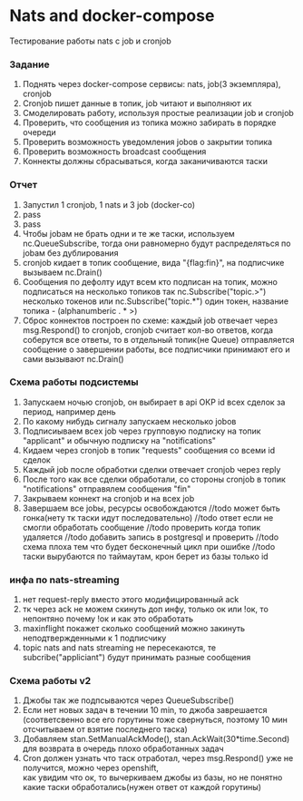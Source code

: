 # Nats and docker-compose
Тестирование работы nats c job и cronjob
### Задание  
1. Поднять через docker-compose сервисы: nats, job(3 экземпляра), cronjob
2. Cronjob пишет данные в топик, job читают и выполняют их
3. Смоделировать работу, используя простые реализации job и cronjob
4. Проверить, что сообщения из топика можно забирать в порядке очереди
5. Проверить возможность уведомления jobов о закрытии топика
6. Проверить возможность broadcast сообщения
7. Коннекты должны сбрасываться, когда заканичиваются таски
### Отчет  
1. Запустил 1 cronjob, 1 nats и 3 job (docker-co)
2. pass
3. pass
4. Чтобы jobам не брать одни и те же таски, используем nc.QueueSubscribe,
 тогда они равномерно будут распределяться по jobам без дублирования
5. cronjob кидает в топик сообщение, вида "{flag:fin}", на подписчике вызываем nc.Drain()
6. Сообщения по дефолту идут всем кто подписан на топик,
 можно подписаться на несколько топиков так nc.Subscribe("topic.>") несколько токенов
  или  nc.Subscribe("topic.*") один токен, название топика - (alphanumberic . * >)
7. Сброс коннектов построен по схеме: каждый job отвечает через msg.Respond() to cronjob, cronjob считает кол-во ответов,
 когда соберутся все ответы, то в отдельный топик(не Queue) отправляется сообщение о завершении работы, все подписчики 
 принимают его и сами вызывают nc.Drain()  
 
### Схема работы подсистемы
1. Запускаем ночью cronjob, он выбирает в api ОКР id всех сделок за период, например день
2. По какому нибудь сигналу запускаем несколько jobов
3. Подписиываем всех job через групповую подписку на топик "applicant" и обычную подписку на "notifications"
4. Кидаем через cronjob в топик "requests" сообщения со всеми id сделок
5. Каждый job после обработки сделки отвечает cronjob через reply
6. После того как все сделки обработали, со стороны cronjob в топик "notifications" отправялем сообщения "fin"
7. Закрываем коннект на cronjob и на всех job
8. Завершаем все jobы, ресурсы освобождаются
 		//todo может быть гонка(нету тк таски идут последовательно)
 		//todo ответ если не смогли обработать сообщение
 		//todo проверить когда топик удаляется
 		//todo  добавить запись в postgresql и проверить
 		//todo схема плоха тем что будет бесконечный цикл при ошибке
 		//todo таски вырубаются по таймаутам, крон берет из базы только id
 		
 ### инфа по nats-streaming 
 1. нет request-reply вместо этого модифицированный ack  
 2. тк через ack не можем скинуть доп инфу, только ок или !ок, то непонтяно почему !ок и как это обработать
 3. maxinflight покажет сколько сообщений можно закинуть неподтвержденными к 1 подписчику  
 4. topic nats and nats streaming не пересекаются, те subcribe("appliciant") будут принимать разные сообщения  
 
 
### Схема работы v2  
1. Джобы так же подпсываются через QueueSubscribe()
2. Если нет новых задач в течении 10 min, то джоба заврешается
(соответсвенно все его горутины тоже свернуться, поэтому 10 мин отсчитываем от взятие последнего таска)  
3. Добавляем stan.SetManualAckMode(), stan.AckWait(30*time.Second) для возврата в очередь плохо обработанных задач
4. Cron должен узнать что таск отработал, через msg.Respond() уже не получится, можно через openshift,  
как увидим что ок, то вычеркиваем джобы из базы, но не понятно какие таски обработались(нужен ответ от каждой горутины)